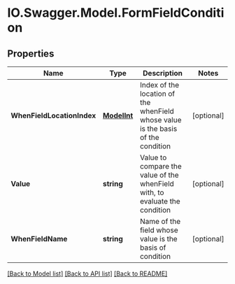 # IO.Swagger.Model.FormFieldCondition
## Properties

Name | Type | Description | Notes
------------ | ------------- | ------------- | -------------
**WhenFieldLocationIndex** | [**ModelInt**](ModelInt.md) | Index of the location of the whenField whose value is the basis of the condition | [optional] 
**Value** | **string** | Value to compare the value of the whenField with, to evaluate the condition | [optional] 
**WhenFieldName** | **string** | Name of the field whose value is the basis of condition | [optional] 

[[Back to Model list]](../README.md#documentation-for-models) [[Back to API list]](../README.md#documentation-for-api-endpoints) [[Back to README]](../README.md)


